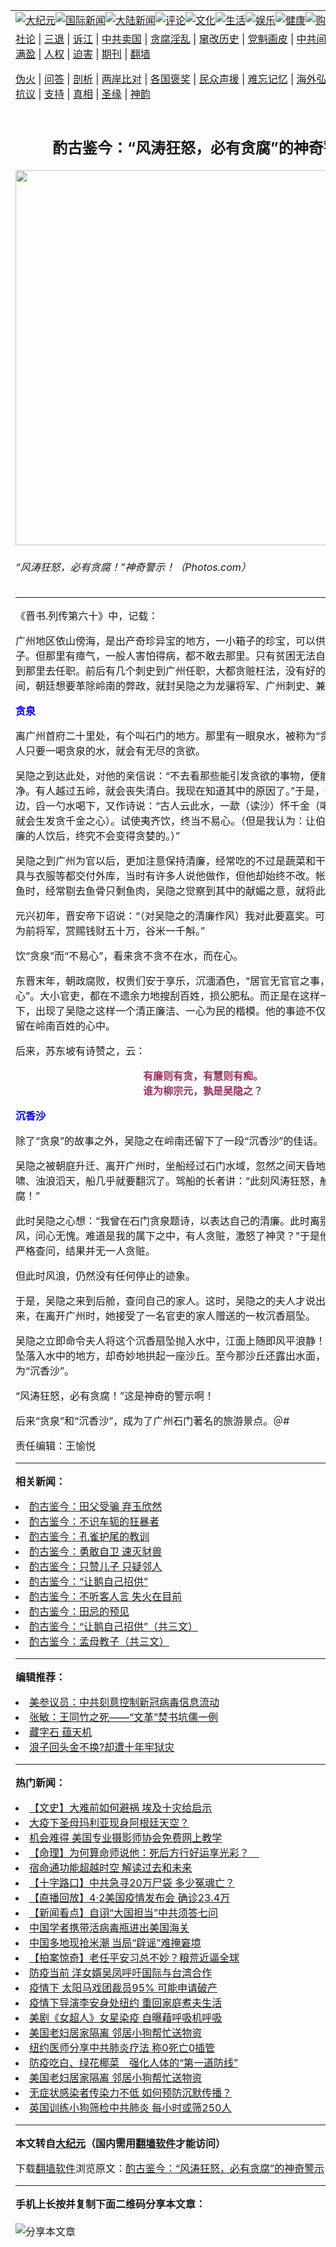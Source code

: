 <a name="1" id="1" target="_blank"></a><span id="1"></span>
<table align=center border="0"><tr><td colspan="2" VALIGN=TOP><a href="https://github.com/hcsno219/djy/blob/master/gb/nsc413.md#1"><img src="https://raw.githubusercontent.com/hcsno219/www/master/t/djy/1.jpg" title="大纪元"></a><a href="https://github.com/hcsno219/djy/blob/master/gb/n24hr.md#1"><img src="https://raw.githubusercontent.com/hcsno219/www/master/t/djy/3.jpg" title="国际新闻"></a><a href="https://github.com/hcsno219/djy/blob/master/gb/nsc413.md#1"><img src="https://raw.githubusercontent.com/hcsno219/www/master/t/djy/4.jpg" title="大陆新闻"></a><a href="https://github.com/hcsno219/djy/blob/master/gb/news392.md#1"><img src="https://raw.githubusercontent.com/hcsno219/www/master/t/djy/5.jpg" title="评论"></a><a href="https://github.com/hcsno219/djy/blob/master/gb/news2007.md#1"><img src="https://raw.githubusercontent.com/hcsno219/www/master/t/djy/6.jpg" title="文化"></a><a href="https://github.com/hcsno219/djy/blob/master/gb/news2008.md#1"><img src="https://raw.githubusercontent.com/hcsno219/www/master/t/djy/7.jpg" title="生活"></a><a href="https://github.com/hcsno219/djy/blob/master/gb/ncyule.md#1"><img src="https://raw.githubusercontent.com/hcsno219/www/master/t/djy/8.jpg" title="娱乐"></a><a href="https://github.com/hcsno219/djy/blob/master/gb/nsc1002.md#1"><img src="https://raw.githubusercontent.com/hcsno219/www/master/t/djy/9.jpg" title="健康"><a href="https://www.youlucky.com"><img src="https://raw.githubusercontent.com/hcsno219/www/master/t/djy/10.jpg" title="购物"></a><a href="https://donate.epochtimes.com/?utm_medium=epochtimes&utm_source=referral&utm_campaign=donate_button_djyarticleheader"><img src="https://raw.githubusercontent.com/hcsno219/www/master/t/djy/12.jpg" title="捐款"></a></td></tr>
<tr><td colspan="2" VALIGN=TOP><a target="_blank" href="https://github.com/hcsno219/djy/blob/master/gb/9p.md#1">社论</a> | <a target="_blank" href="https://github.com/hcsno219/djy/blob/master/gb/nf5657.md#1">三退</a> | <a target="_blank" href="https://github.com/hcsno219/djy/blob/master/gb/nf6124.md#1">诉江</a> | <a target="_blank" href="https://github.com/hcsno219/djy/blob/master/gb/nf1176117.md#1">中共卖国</a> | <a target="_blank" href="https://github.com/hcsno219/djy/blob/master/gb/nf5773.md#1">贪腐淫乱</a> | <a target="_blank" href="https://github.com/hcsno219/djy/blob/master/gb/nf1176115.md#1">窜改历史</a> | <a target="_blank" href="https://github.com/hcsno219/djy/blob/master/gb/nf1176107.md#1">党魁画皮</a> | <a target="_blank" href="https://github.com/hcsno219/djy/blob/master/gb/nf1320400.md#1">中共间谍</a> | <a target="_blank" href="https://github.com/hcsno219/djy/blob/master/gb/nf1176114.md#1">破坏传统</a> | <a target="_blank" href="https://github.com/hcsno219/ntdtv/blob/master/gb/prog447_1.md#1">恶贯满盈</a> | <a target="_blank" href="https://github.com/hcsno219/djy/blob/master/gb/ncid278.md#1">人权</a> | <a target="_blank" href="https://github.com/hcsno219/djy/blob/master/gb/nf1176111.md#1">迫害</a> | <a target="_blank" href="https://gitlab.com/szzdlab/mh-qikan/blob/master/README.md#1">期刊</a> | <a target="_blank" href="https://github.com/hcsno219/www/blob/master/README.md?zsrh#8">翻墙</a></p><p><a target="_blank" href="https://github.com/hcsno219/djy/blob/master/gb/nf5562.md#1">伪火</a> | <a target="_blank" href="https://github.com/hcsno219/djy/blob/master/gb/nf4378.md#1">问答</a> | <a target="_blank" href="https://github.com/hcsno219/djy/blob/master/gb/nf5792.md#1">剖析</a> | <a target="_blank" href="https://github.com/hcsno219/djy/blob/master/gb/nf5735.md#1">两岸比对</a> | <a target="_blank" href="https://github.com/hcsno219/djy/blob/master/gb/nf6119.md#1">各国褒奖</a> | <a target="_blank" href="https://github.com/hcsno219/djy/blob/master/gb/nf6120.md#1">民众声援</a> | <a target="_blank" href="https://github.com/hcsno219/djy/blob/master/gb/nf1188594.md#1">难忘记忆</a> | <a target="_blank" href="https://github.com/hcsno219/djy/blob/master/gb/nf3180.md#1">海外弘传</a> | <a target="_blank" href="https://github.com/hcsno219/djy/blob/master/gb/nf5410.md#1">万人上访</a> | <a target="_blank" href="https://github.com/hcsno219/ntdtv/blob/master/gb/prog1530_1.md#1">和平抗议</a> | <a target="_blank" href="https://github.com/hcsno219/djy/blob/master/gb/nf4386.md#1">支持</a> | <a target="_blank" href="https://github.com/hcsno219/djy/blob/master/gb/nf4389.md#1">真相</a> | <a target="_blank" href="https://github.com/hcsno219/djy/blob/master/gb/nf5790.md#1">圣缘</a> | <a target="_blank" href="https://github.com/hcsno219/djy/blob/master/gb/nf4786.md#1">神韵</a></td></tr>
<tr><td VALIGN=TOP width="626"><h2 align=center>酌古鉴今：“风涛狂怒，必有贪腐”的神奇警示</h2>
<img width="600" src="https://i.epochtimes.com/assets/uploads/2015/04/110313230037985-600x400.jpg" />
<h6>“风涛狂怒，必有贪腐！”神奇警示！（Photos.com） 
</h6>
<hr>
<p>《<ahref="https://github.com/hcsno219/djy/blob/master/gb/tag/%E6%99%8B%E4%B9%A6.md#1">晋书</a><span lang="EN-US">.</span>列传第六十》中，记载：</p>
<p>广州地区依山傍海，是出产奇珍异宝的地方，一小箱子的珍宝，可以供一个人活几辈子。但那里有瘴气，一般人害怕得病，都不敢去那里。只有贫困无法自给的人，才肯到那里去任职。前后有几个刺史到广州任职，大都贪赃枉法，没有好的结局。隆安年间，朝廷想要革除岭南的弊政，就封<ahref="https://github.com/hcsno219/djy/blob/master/gb/tag/%E5%90%B4%E9%9A%90%E4%B9%8B.md#1">吴隐之</a>为龙骧将军、广州刺史、兼平越中郎将。</p>
<p><span style="color: #0000ff;"><strong><ahref="https://github.com/hcsno219/djy/blob/master/gb/tag/%E8%B4%AA%E6%B3%89.md#1">贪泉</a></strong></span></p>
<p>离广州首府二十里处，有个叫石门的地方。那里有一眼泉水，被称为“<ahref="https://github.com/hcsno219/djy/blob/master/gb/tag/%E8%B4%AA%E6%B3%89.md#1">贪泉</a>”。据说：人只要一喝贪泉的水，就会有无尽的贪欲。</p>
<p><ahref="https://github.com/hcsno219/djy/blob/master/gb/tag/%E5%90%B4%E9%9A%90%E4%B9%8B.md#1">吴隐之</a>到达此处，对他的亲信说：“不去看那些能引发贪欲的事物，便能保持心性的纯净。有人越过五岭，就会丧失清白。我现在知道其中的原因了。”于是，他来到泉水边，舀一勺水喝下，又作诗说：“古人云此水，一歃（读沙）怀千金（喝一口贪泉水，就会生发贪千金之心）。试使夷齐饮，终当不易心。（但是我认为：让伯夷叔齐这样清廉的人饮后，终究不会变得贪婪的。）”</p>
<p>吴隐之到广州为官以后，更加注意保持清廉，经常吃的不过是蔬菜和干鱼。帷帐、用具与衣服等都交付外库，当时有许多人说他做作，但他却始终不改。帐下人向他进奉鱼时，经常剔去鱼骨只剩鱼肉，吴隐之觉察到其中的献媚之意，就将此人撤职了。</p>
<p>元兴初年，晋安帝下诏说：“（对吴隐之的清廉作风）我对此要嘉奖。可将吴隐之进号为前将军，赏赐钱财五十万，谷米一千斛。”</p>
<p>饮“贪泉”而“不易心”，看来贪不贪不在水，而在心。</p>
<p>东晋末年，朝政腐败，权贵们安于享乐，沉湎酒色，“居官无官官之事，处事无事事之心”。大小官吏，都在不遗余力地搜刮百姓，损公肥私。而正是在这样一个历史背景下，出现了吴隐之这样一个清正廉洁、一心为民的楷模。他的事迹不仅永留青史，更留在岭南百姓的心中。</p>
<p>后来，苏东坡有诗赞之，云：</p>
<p style="text-align: center;"><strong><span style="color: #993366;">有廉则有贪，有慧则有痴。<span lang="EN-US"><br />
</span>谁为柳宗元，孰是吴隐之？</span></strong></p>
<p><span style="color: #0000ff;"><strong><ahref="https://github.com/hcsno219/djy/blob/master/gb/tag/%E6%B2%89%E9%A6%99%E6%B2%99.md#1">沉香沙</a></strong></span></p>
<p>除了“贪泉”的故事之外，吴隐之在岭南还留下了一段“<ahref="https://github.com/hcsno219/djy/blob/master/gb/tag/%E6%B2%89%E9%A6%99%E6%B2%99.md#1">沉香沙</a>”的佳话。</p>
<p>吴隐之被朝庭升迁、离开广州时，坐船经过石门水域，忽然之间天昏地暗、狂风呼啸、浊浪滔天，船几乎就要翻沉了。驾船的长者讲：“此刻风涛狂怒，船上必有<ahref="https://github.com/hcsno219/djy/blob/master/gb/tag/%E8%B4%AA%E8%85%90.md#1">贪腐</a>！”</p>
<p>此时吴隐之心想：“我曾在石门贪泉题诗，以表达自己的清廉。此时离别广州，两袖清风，问心无愧。难道是我的属下之中，有人贪赃，激怒了神灵<span lang="EN-US">？</span>”于是他就对属下一一严格查问，结果并无一人贪赃。</p>
<p>但此时风浪，仍然没有任何停止的迹象。</p>
<p>于是，吴隐之来到后舱，查问自己的家人。这时，吴隐之的夫人才说出了实情：原来，在离开广州时，她接受了一名官吏的家人赠送的一枚沉香扇坠。</p>
<p>吴隐之立即命令夫人将这个沉香扇坠抛入水中，江面上随即风平浪静！而就在沉香扇坠落入水中的地方，却奇妙地拱起一座沙丘。至今那沙丘还露出水面，人们就称之为“沉香沙”。</p>
<p>“风涛狂怒，必有<ahref="https://github.com/hcsno219/djy/blob/master/gb/tag/%E8%B4%AA%E8%85%90.md#1">贪腐</a>！”这是神奇的警示啊！</p>
<p>后来“贪泉”和“沉香沙”，成为了广州石门著名的旅游景点。＠#</p>
<p>责任编辑：王愉悦</p>

<hr>


<strong>相关新闻：</strong>
<li><a href="https://github.com/hcsno219/djy/blob/master/gb/13/7/4/n3909118.md#1">酌古鉴今：田父受骗  弃玉欣然</a></li>
<li><a href="https://github.com/hcsno219/djy/blob/master/gb/13/7/21/n3921875.md#1">酌古鉴今：不识车轭的狂暴者</a></li>
<li><a href="https://github.com/hcsno219/djy/blob/master/gb/13/7/22/n3923061.md#1">酌古鉴今：孔雀护尾的教训</a></li>
<li><a href="https://github.com/hcsno219/djy/blob/master/gb/13/8/5/n3933551.md#1">酌古鉴今：勇敢自卫  速灭豺兽</a></li>
<li><a href="https://github.com/hcsno219/djy/blob/master/gb/13/8/8/n3936771.md#1">酌古鉴今：只赞儿子   只疑邻人</a></li>
<li><a href="https://github.com/hcsno219/djy/blob/master/gb/13/8/10/n3938106.md#1">酌古鉴今：“让鹅自己招供”</a></li>
<li><a href="https://github.com/hcsno219/djy/blob/master/gb/13/9/19/n3968047.md#1">酌古鉴今：不听客人言 失火在目前</a></li>
<li><a href="https://github.com/hcsno219/djy/blob/master/gb/13/9/20/n3968714.md#1">酌古鉴今：田忌的预见</a></li>
<li><a href="https://github.com/hcsno219/djy/blob/master/gb/13/9/20/n3968818.md#1">酌古鉴今：“让鹅自己招供”（共三文）</a></li>
<li><a href="https://github.com/hcsno219/djy/blob/master/gb/13/9/21/n3969448.md#1">酌古鉴今：孟母教子（共三文）</a></li>
<hr>


<strong>编辑推荐：</strong>
<li><a href="https://github.com/onzhi266/djy/blob/master/gb/20/2/22/n11887949.md#1">美参议员：中共刻意控制新冠病毒信息流动</a></li>
<li><a href="https://github.com/tsiac2612/djy/blob/master/gb/18/3/30/n10262441.md#1" target="_blank">张敏：王同竹之死——“文革”焚书坑儒一例</a></li><li><a href="https://github.com/hcsno219/djy/blob/master/gb/14/6/9/n4173977.md?dfh#1" target="_blank">藏字石 蕴天机</a></li><li><a href="https://github.com/tsiac2612/djy/blob/master/gb/19/4/25/n11213689.md#1" target="_blank">浪子回头金不换?却遭十年牢狱灾</a></li>
<hr>

<strong>热门新闻：</strong>
<li><a href="https://github.com/hcsno219/djy/blob/master/gb/20/3/27/n11981662.md#1">【文史】大难前如何避祸 埃及十灾给启示</a></li>
<li><a href="https://github.com/hcsno219/djy/blob/master/gb/20/3/29/n11985219.md#1">大疫下圣母玛利亚现身阿根廷天空？</a></li>
<li><a href="https://github.com/hcsno219/djy/blob/master/gb/20/3/31/n11990591.md#1">机会难得 美国专业摄影师协会免费网上教学</a></li>
<li><a href="https://github.com/hcsno219/djy/blob/master/gb/20/3/23/n11965516.md#1">【命理】为何算命师说他：死后方行好运享光彩？　</a></li>
<li><a href="https://github.com/hcsno219/djy/blob/master/gb/20/3/26/n11978138.md#1">宿命通功能超越时空 解读过去和未来</a></li>
<li><a href="https://github.com/hcsno219/djy/blob/master/gb/20/4/3/n11999535.md#1">【十字路口】中共急寻20万尸袋 多少冤魂亡？</a></li>
<li><a href="https://github.com/hcsno219/djy/blob/master/gb/20/4/2/n11999031.md#1">【直播回放】4·2美国疫情发布会 确诊23.4万</a></li>
<li><a href="https://github.com/hcsno219/djy/blob/master/gb/20/4/2/n11998786.md#1">【新闻看点】自诩“大国担当”中共须答七问</a></li>
<li><a href="https://github.com/hcsno219/djy/blob/master/gb/20/3/31/n11992910.md#1">中国学者携带活病毒瓶进出美国海关</a></li>
<li><a href="https://github.com/hcsno219/djy/blob/master/gb/20/4/1/n11995606.md#1">中国多地现抢米潮 当局“辟谣”难掩窘境</a></li>
<li><a href="https://github.com/hcsno219/djy/blob/master/gb/20/4/1/n11993872.md#1">【拍案惊奇】老任平安习总不妙？粮荒近逼全球</a></li>
<li><a href="https://github.com/hcsno219/djy/blob/master/gb/20/4/1/n11994398.md#1">防疫当前 洋女婿吴凤呼吁国际与台湾合作</a></li>
<li><a href="https://github.com/hcsno219/djy/blob/master/gb/20/4/1/n11994892.md#1">疫情下 太阳马戏团裁员95% 可能申请破产</a></li>
<li><a href="https://github.com/hcsno219/djy/blob/master/gb/20/4/1/n11996094.md#1">疫情下导演李安身处纽约 重回家庭煮夫生活</a></li>
<li><a href="https://github.com/hcsno219/djy/blob/master/gb/20/4/1/n11995498.md#1">美剧《女超人》女星染疫 自曝藉呼吸机呼吸</a></li>
<li><a href="https://github.com/hcsno219/djy/blob/master/gb/20/4/2/n11997114.md#1">美国老妇居家隔离 邻居小狗帮忙送物资</a></li>
<li><a href="https://github.com/hcsno219/djy/blob/master/gb/20/4/1/n11995936.md#1">纽约医师分享中共肺炎疗法 称0死亡0插管</a></li>
<li><a href="https://github.com/hcsno219/djy/blob/master/gb/20/3/31/n11990151.md#1">防疫吃白、绿花椰菜　强化人体的“第一道防线”</a></li>
<li><a href="https://github.com/hcsno219/djy/blob/master/gb/20/4/2/n11997114.md#1">美国老妇居家隔离 邻居小狗帮忙送物资</a></li>
<li><a href="https://github.com/hcsno219/djy/blob/master/gb/20/3/31/n11992849.md#1">无症状感染者传染力不低 如何预防沉默传播？</a></li>
<li><a href="https://github.com/hcsno219/djy/blob/master/gb/20/4/2/n11997876.md#1">英国训练小狗筛检中共肺炎 每小时或筛250人</a></li>
<hr>

<strong>本文转自<a href="https://www.epochtimes.com">大纪元</a>（国内需用<a href="https://github.com/hcsno219/www/blob/master/README.md#8">翻墙软件</a>才能访问）</strong><p>下载<a href="https://github.com/hcsno219/www/blob/master/README.md#8">翻墙软件</a>浏览原文：<a href="https://www.epochtimes.com/gb/16/5/1/n7791610.htm">酌古鉴今：“风涛狂怒，必有贪腐”的神奇警示</a></p><hr>

<strong>手机上长按并复制下面二维码分享本文章：</strong><br><br><img src="http://d1p1.ip.zn2.us/v.php?action=qrcode&url=https://github.com/hcsno219/djy/blob/master/gb/16/5/1/n7791610.md%231" title="分享本文章"></td><td VALIGN=TOP><a href="https://github.com/hcsno219/djy/blob/master/gb/16/1/21/n4622075.md?dfh#1" target="_blank"><img src="https://raw.githubusercontent.com/hcsno219/djy/master/gb/300/wei-f1.jpg" title="中共的伪火骗局"  alt="中共的伪火骗局"></a><br><a href="https://github.com/hcsno219/www/blob/master/README.md?dfh#9" target="_blank"><img src="https://raw.githubusercontent.com/hcsno219/djy/master/gb/300/yong-h.jpg" title="永恒的见证"  alt="永恒的见证"></a><br><a href="https://github.com/hcsno219/djy/blob/master/gb/13/9/29/n3974789.md?dfh#1" target="_blank"><img src="https://raw.githubusercontent.com/hcsno219/djy/master/gb/300/shang-lnz.jpg" title="善良女子被中共投男牢"  alt="善良女子被中共投男牢"></a><br><a href="https://github.com/hcsno219/djy/blob/master/gb/16/3/16/n4663449.md?dfh#1" target="_blank"><img src="https://raw.githubusercontent.com/hcsno219/djy/master/gb/300/huo-z3.jpg" title="警卫目击活摘器官"  alt="警卫目击活摘器官"></a><br><a href="https://github.com/hcsno219/djy/blob/master/gb/16/8/7/n8177641.md?dfh#1" target="_blank"><img src="https://raw.githubusercontent.com/hcsno219/djy/master/gb/300/huo-z4.jpg" title="证人描述活摘恐怖"  alt="证人描述活摘恐怖"></a><br><a href="https://github.com/hcsno219/djy/blob/master/gb/10/4/19/n2881569.md?dfh#1" target="_blank"><img src="https://raw.githubusercontent.com/hcsno219/djy/master/gb/300/huo-z1.jpg" title="揭开活摘器官黑幕"  alt="揭开活摘器官黑幕"></a><br><a href="https://github.com/hcsno219/djy/blob/master/gb/10/11/7/n3077476.md?dfh#1" target="_blank"><img src="https://raw.githubusercontent.com/hcsno219/djy/master/gb/300/ma-ks.jpg" title="马克思的成魔之路"  alt="马克思的成魔之路"></a><br><a href="https://github.com/hcsno219/djy/blob/master/gb/14/6/9/n4173977.md?dfh#1" target="_blank"><img src="https://raw.githubusercontent.com/hcsno219/djy/master/gb/300/chang-zs.jpg" title="藏字石 蕴天机"  alt="藏字石 蕴天机"></a><br><a href="https://github.com/hcsno219/djy/blob/master/gb/18/5/10/n10381511.md?dfh#1" target="_blank"><img src="https://raw.githubusercontent.com/hcsno219/djy/master/gb/300/st1.jpg" title="关注3亿人三退"  alt="关注3亿人三退"></a><br><a href="https://github.com/hcsno219/djy/blob/master/gb/18/3/21/n10237682.md?dfh#1" target="_blank"><img src="https://raw.githubusercontent.com/hcsno219/djy/master/gb/300/jie-t.jpg" title="解体中共复兴中华"  alt="解体中共复兴中华"></a><br><a href="https://github.com/hcsno219/djy/blob/master/gb/9/2/9/n2422991.md?dfh#1" target="_blank"><img src="https://raw.githubusercontent.com/hcsno219/djy/master/gb/300/gao-zs.jpg" title="中共迫害良心律师"  alt="中共迫害良心律师"></a><br><a href="https://github.com/hcsno219/djy/blob/master/gb/18/12/9/n10900044.md?dfh#1" target="_blank"><img src="https://raw.githubusercontent.com/hcsno219/djy/master/gb/300/sj1.jpg" title="303万人举报江泽民"  alt="303万人举报江泽民"></a><br><a href="https://github.com/hcsno219/djy/blob/master/gb/18/8/28/n10672014.md?dfh#1" target="_blank"><img src="https://raw.githubusercontent.com/hcsno219/djy/master/gb/300/sj2.jpg" title="这些官员为何起诉江泽民"  alt="这些官员为何起诉江泽民"></a><br><a href="https://github.com/hcsno219/djy/blob/master/gb/8/12/18/n2367165.md?dfh#1" target="_blank"><img src="https://raw.githubusercontent.com/hcsno219/djy/master/gb/300/liangan.jpg" title="海峡两岸的强烈对比"  alt="海峡两岸的强烈对比"></a><br><a href="https://github.com/hcsno219/djy/blob/master/gb/15/12/10/n4593139.md?dfh#1" target="_blank"><img src="https://raw.githubusercontent.com/hcsno219/djy/master/gb/300/jia-ndzl.jpg" title="加拿大总理的贺信"  alt="加拿大总理的贺信"></a><br><a href="https://github.com/hcsno219/djy/blob/master/gb/11/6/17/n3289382.md?dfh#1" target="_blank"><img src="https://raw.githubusercontent.com/hcsno219/djy/master/gb/300/xiao-wd.jpg" title="探寻真相兼听则明"  alt="探寻真相兼听则明"></a><br><a href="https://github.com/hcsno219/djy/blob/master/gb/18/10/27/n10812623.md?dfh#1" target="_blank"><img src="https://raw.githubusercontent.com/hcsno219/djy/master/gb/300/yindu.jpg" title="印度媒体报道东方"  alt="印度媒体报道东方"></a><br><a href="https://github.com/hcsno219/djy/blob/master/gb/18/6/9/n10469652.md?dfh#1" target="_blank"><img src="https://raw.githubusercontent.com/hcsno219/djy/master/gb/300/xie-j.jpg" title="不一样的海外校园"  alt="不一样的海外校园"></a><br><a href="https://github.com/hcsno219/djy/blob/master/gb/7/4/5/n1669415.md?dfh#1" target="_blank"><img src="https://raw.githubusercontent.com/hcsno219/djy/master/gb/300/li-up.jpg" title="从大师到徒弟的传奇"  alt="从大师到徒弟的传奇"></a><br><a href="https://github.com/hcsno219/djy/blob/master/gb/17/5/26/n9191512.md?dfh#1" target="_blank"><img src="https://raw.githubusercontent.com/hcsno219/djy/master/gb/300/zfl2.jpg" title="亿万人与东方一本奇书"  alt="亿万人与东方一本奇书"></a><br><a href="https://github.com/hcsno219/djy/blob/master/gb/13/11/27/n4020290.md?dfh#1" target="_blank"><img src="https://raw.githubusercontent.com/hcsno219/djy/master/gb/300/zhen-h.jpg" title="大陆见不到的震撼场面"  alt="大陆见不到的震撼场面"></a><br><a href="https://github.com/hcsno219/djy/blob/master/gb/15/7/17/n4482910.md?dfh#1" target="_blank"><img src="https://raw.githubusercontent.com/hcsno219/djy/master/gb/300/dalu-sk.jpg" title="人心向善 大陆当初盛况"  alt="人心向善 大陆当初盛况"></a><br><a href="https://github.com/hcsno219/djy/blob/master/gb/19/1/5/n10955468.md?dfh#1" target="_blank"><img src="https://raw.githubusercontent.com/hcsno219/djy/master/gb/300/zfl1.jpg" title="追寻真理 这书讲什么"  alt="追寻真理 这书讲什么"></a><br><a href="https://github.com/hcsno219/www/blob/master/README.md?dfh#1" target="_blank"><img src="https://raw.githubusercontent.com/hcsno219/djy/master/gb/300/fq1.jpg" title="下载免费翻墙软件"  alt="下载免费翻墙软件"></a><br></td></tr></table>
